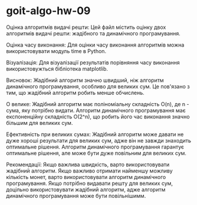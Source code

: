 # goit-algo-hw-09
  Оцінка алгоритмів видачі решти:
Цей файл містить оцінку двох алгоритмів видачі решти: жадібного та динамічного програмування.

  Оцінка часу виконання:
Для оцінки часу виконання алгоритмів можна використовувати модуль time в Python.
  
  Візуалізація:
Для візуалізації результатів порівняння часу виконання використовужться бібліотека matplotlib.

  Висновок:
Жадібний алгоритм значно швидший, ніж алгоритм динамічного програмування, особливо для великих сум. Це пов'язано з тим, що жадібний алгоритм робить менше обчислень.

  О велике:
Жадібний алгоритм має поліноміальну складність O(n), де n - сума, яку потрібно видати. Алгоритм динамічного програмування має експоненційну складність O(2^n), що робить його час виконання значно більшим для великих сум.

  Ефективність при великих сумах:
Жадібний алгоритм може давати не дуже хороші результати для великих сум, адже він не завжди знаходить оптимальне рішення. Алгоритм динамічного програмування гарантує оптимальне рішення, але може бути дуже повільним для великих сум.

  Рекомендації:
Якщо важлива швидкість, варто використовувати жадібний алгоритм.
Якщо важливо отримати найменшу можливу кількість монет, варто використовувати алгоритм динамічного програмування.
Якщо потрібно видавати решту для великих сум, доцільно використовувати жадібний алгоритм, адже алгоритм динамічного програмування може бути повільнішимм.
